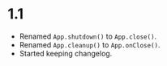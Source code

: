 1.1
===

- Renamed `App.shutdown()` to `App.close()`.
- Renamed `App.cleanup()` to `App.onClose()`.
- Started keeping changelog.